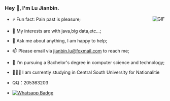 ### Hey 👋, I'm Lu Jianbin.

<img align="right" alt="GIF" src="https://cdn.jsdelivr.net/gh/looniink/image/code.gif" />




- ⚡ Fun fact: Pain past is pleasure;

- 🌱 My interests are with java,big data,etc...;

- 💬 Ask me about anything, I am happy to help;

- 📫 Please email via jianbin.lu@foxmail.com to reach me;

- 💼 I’m pursuing a Bachelor's degree in computer science and technology;

- 👨🏽‍💻 I am currently studying in Central South University for Nationalitie

- QQ：205363203   
- [![Whatsapp Badge](https://img.shields.io/badge/-Wechat-4CA143?style=flat-square&labelColor=4CA143&logo=wechat&logoColor=white)](https://cdn.jsdelivr.net/gh/looniink/image/me.png)&ensp;




